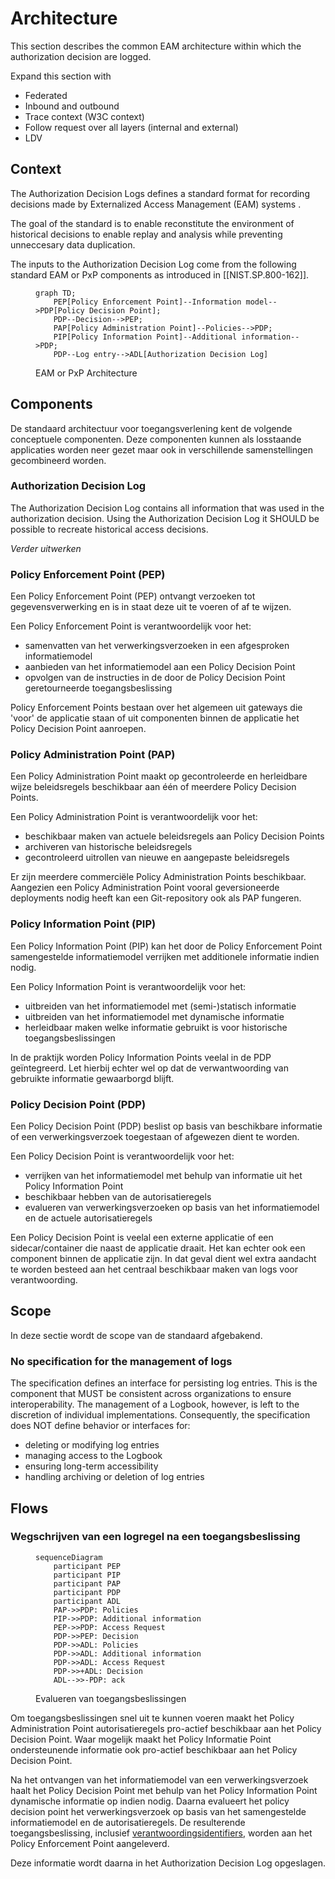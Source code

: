 # Architecture

This section describes the common EAM architecture within which the authorization decision are logged.

Expand this section with

- Federated
- Inbound and outbound
- Trace context (W3C context)
- Follow request over all layers (internal and external)
- LDV

## Context

The Authorization Decision Logs defines a standard format for recording decisions made by Externalized Access Management (EAM) systems .

The goal of the standard is to enable reconstitute the environment of historical decisions to enable replay and analysis while preventing unneccesary data duplication.

The inputs to the Authorization Decision Log come from the following standard EAM or PxP components as introduced in [[NIST.SP.800-162]].

<figure>

```mermaid
graph TD;
    PEP[Policy Enforcement Point]--Information model-->PDP[Policy Decision Point];
    PDP--Decision-->PEP;
    PAP[Policy Administration Point]--Policies-->PDP;
    PIP[Policy Information Point]--Additional information-->PDP;
    PDP--Log entry-->ADL[Authorization Decision Log]
```
<figcaption>EAM or PxP Architecture</figcaption>
</figure>

## Components

De standaard architectuur voor toegangsverlening kent de volgende conceptuele componenten. Deze componenten kunnen als losstaande applicaties worden neer gezet maar ook in verschillende samenstellingen gecombineerd worden.

### Authorization Decision Log

The Authorization Decision Log contains all information that was used in the authorization decision. Using the Authorization Decision Log it SHOULD be possible to recreate historical access decisions.

_Verder uitwerken_

### Policy Enforcement Point (PEP)

Een Policy Enforcement Point (PEP) ontvangt verzoeken tot gegevensverwerking en is in staat deze uit te voeren of af te wijzen. 

Een Policy Enforcement Point is verantwoordelijk voor het: 
- samenvatten van het verwerkingsverzoeken in een afgesproken informatiemodel
- aanbieden van het informatiemodel aan een Policy Decision Point
- opvolgen van de instructies in de door de Policy Decision Point geretourneerde toegangsbeslissing

Policy Enforcement Points bestaan over het algemeen uit gateways die 'voor' de applicatie staan of uit componenten binnen de applicatie het Policy Decision Point aanroepen.

### Policy Administration Point (PAP)

Een Policy Administration Point maakt op gecontroleerde en herleidbare wijze beleidsregels beschikbaar aan één of meerdere Policy Decision Points. 

Een Policy Administration Point is verantwoordelijk voor het: 
- beschikbaar maken van actuele beleidsregels aan Policy Decision Points
- archiveren van historische beleidsregels
- gecontroleerd uitrollen van nieuwe en aangepaste beleidsregels

Er zijn meerdere commerciële Policy Administration Points beschikbaar. Aangezien een Policy Administration Point vooral geversioneerde deployments nodig heeft kan een Git-repository ook als PAP fungeren. 

### Policy Information Point (PIP)

Een Policy Information Point (PIP) kan het door de Policy Enforcement Point samengestelde informatiemodel verrijken met additionele informatie indien nodig. 

Een Policy Information Point is verantwoordelijk voor het:
- uitbreiden van het informatiemodel met (semi-)statisch informatie
- uitbreiden van het informatiemodel met dynamische informatie
- herleidbaar maken welke informatie gebruikt is voor historische toegangsbeslissingen

In de praktijk worden Policy Information Points veelal in de PDP geïntegreerd. Let hierbij echter wel op dat de verwantwoording van gebruikte informatie gewaarborgd blijft.

### Policy Decision Point (PDP)

Een Policy Decision Point (PDP) beslist op basis van beschikbare informatie of een verwerkingsverzoek toegestaan of afgewezen dient te worden.

Een Policy Decision Point is verantwoordelijk voor het: 
- verrijken van het informatiemodel met behulp van informatie uit het Policy Information Point
- beschikbaar hebben van de autorisatieregels
- evalueren van verwerkingsverzoeken op basis van het informatiemodel en de actuele autorisatieregels

Een Policy Decision Point is veelal een externe applicatie of een sidecar/container die naast de applicatie draait. Het kan echter ook een component binnen de applicatie zijn. In dat geval dient wel extra aandacht te worden besteed aan het centraal beschikbaar maken van logs voor verantwoording.

## Scope

In deze sectie wordt de scope van de standaard afgebakend.

### No specification for the management of logs
The specification defines an interface for persisting log entries. This is the component that MUST be consistent across organizations to ensure interoperability. The management of a Logbook, however, is left to the discretion of individual implementations.
Consequently, the specification does NOT define behavior or interfaces for:
- deleting or modifying log entries
- managing access to the Logbook
- ensuring long-term accessibility
- handling archiving or deletion of log entries

## Flows

### Wegschrijven van een logregel na een toegangsbeslissing

<figure>

```mermaid
sequenceDiagram
    participant PEP
    participant PIP
    participant PAP
    participant PDP
    participant ADL
    PAP->>PDP: Policies
    PIP->>PDP: Additional information
    PEP->>PDP: Access Request
    PDP->>PEP: Decision
    PDP->>ADL: Policies
    PDP->>ADL: Additional information
    PDP->>ADL: Access Request
    PDP->>+ADL: Decision
    ADL-->>-PDP: ack
```

<figcaption>Evalueren van toegangsbeslissingen</figcaption>
</figure>
Om toegangsbeslissingen snel uit te kunnen voeren maakt het Policy Administration Point autorisatieregels pro-actief beschikbaar aan het Policy Decision Point. Waar mogelijk maakt het Policy Informatie Point ondersteunende informatie ook pro-actief beschikbaar aan het Policy Decision Point.

Na het ontvangen van het informatiemodel van een verwerkingsverzoek haalt het Policy Decision Point met behulp van het Policy Information Point dynamische informatie op indien nodig. 
Daarna evalueert het policy decision point het verwerkingsverzoek op basis van het samengestelde informatiemodel en de autorisatieregels. De resulterende toegangsbeslissing, inclusief [verantwoordingsidentifiers](#verantwoordingsidentifiers), worden aan het Policy Enforcement Point aangeleverd.

Deze informatie wordt daarna in het Authorization Decision Log opgeslagen.

